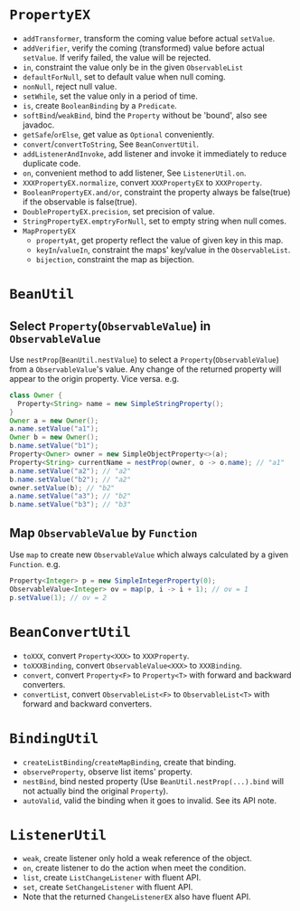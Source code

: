 # `PropertyEX`

- `addTransformer`, transform the coming value before actual `setValue`.
- `addVerifier`, verify the coming (transformed) value before actual `setValue`. If verify failed, the value will be rejected.
- `in`, constraint the value only be in the given `ObservableList`
- `defaultForNull`, set to default value when null coming.
- `nonNull`, reject null value.
- `setWhile`, set the value only in a period of time.
- `is`, create `BooleanBinding` by a `Predicate`.
- `softBind`/`weakBind`, bind the `Property` without be 'bound', also see javadoc.
- `getSafe`/`orElse`, get value as `Optional` conveniently.
- `convert`/`convertToString`, See `BeanConvertUtil`.
- `addListenerAndInvoke`, add listener and invoke it immediately to reduce duplicate code.
- `on`, convenient method to add listener, See `ListenerUtil.on`.
- `XXXPropertyEX.normalize`, convert `XXXPropertyEX` to `XXXProperty`.
- `BooleanPropertyEX.and/or`, constraint the property always be false(true) if the observable is false(true).
- `DoublePropertyEX.precision`, set precision of value.
- `StringPropertyEX.emptryForNull`, set to empty string when null comes.
- `MapPropertyEX`
  - `propertyAt`, get property reflect the value of given key in this map.
  - `keyIn`/`valueIn`, constraint the maps' key/value in the `ObservableList`.
  - `bijection`, constraint the map as bijection.

# `BeanUtil`

## Select `Property`(`ObservableValue`) in `ObservableValue`

Use `nestProp`(`BeanUtil.nestValue`) to select a `Property`(`ObservableValue`) from a `ObservableValue`'s value. Any change of the returned property will appear to the origin property. Vice versa. e.g.

```java
class Owner {
  Property<String> name = new SimpleStringProperty();
}
Owner a = new Owner();
a.name.setValue("a1");
Owner b = new Owner();
b.name.setValue("b1");
Property<Owner> owner = new SimpleObjectProperty<>(a);
Property<String> currentName = nestProp(owner, o -> o.name); // "a1"
a.name.setValue("a2"); // "a2"
b.name.setValue("b2"); // "a2"
owner.setValue(b); // "b2"
a.name.setValue("a3"); // "b2"
b.name.setValue("b3"); // "b3"
```

## Map `ObservableValue` by `Function`

Use `map` to create new `ObservableValue` which always calculated by a given `Function`. e.g.

```java
Property<Integer> p = new SimpleIntegerProperty(0);
ObservableValue<Integer> ov = map(p, i -> i + 1); // ov = 1
p.setValue(1); // ov = 2
```

# `BeanConvertUtil`

- `toXXX`, convert `Property<XXX>` to `XXXProperty`.
- `toXXXBinding`, convert `ObservableValue<XXX>` to `XXXBinding`.
- `convert`, convert `Property<F>` to `Property<T>` with forward and backward converters.
- `convertList`, convert `ObservableList<F>` to `ObservableList<T>` with forward and backward converters.

# `BindingUtil`

- `createListBinding`/`createMapBinding`, create that binding.
- `observeProperty`, observe list items' property.
- `nestBind`, bind nested property (Use `BeanUtil.nestProp(...).bind` will not actually bind the original `Property`).
- `autoValid`, valid the binding when it goes to invalid. See its API note.

# `ListenerUtil`

- `weak`, create listener only hold a weak reference of the object.
- `on`, create listener to do the action when meet the condition.
- `list`, create `ListChangeListener` with fluent API.
- `set`, create `SetChangeListener` with fluent API.
- Note that the returned `ChangeListenerEX` also have fluent API.
